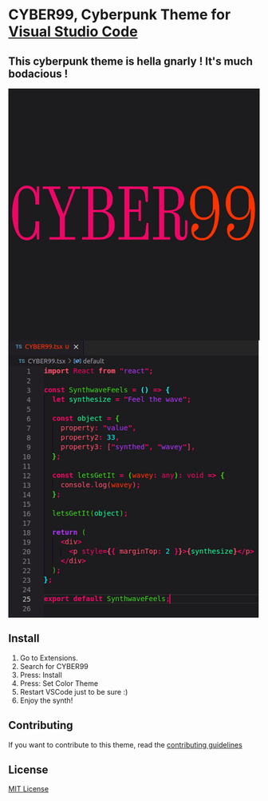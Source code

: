 # CYBER99, Cyberpunk Theme for [Visual Studio Code](http://code.visualstudio.com)

## This cyberpunk theme is hella gnarly ! It's much bodacious !

<img align="center" src="icons/cyber99.png" />
<img align="center" src="icons/ScreenshotCYBER99.png" />

## Install

1. Go to Extensions.
2. Search for CYBER99
3. Press: Install
4. Press: Set Color Theme
5. Restart VSCode just to be sure :)
6. Enjoy the synth!

## Contributing

If you want to contribute to this theme, read the [contributing guidelines](https://github.com/LetsWebDevelop/Cyber99/tree/master/.github)

## License

[MIT License](https://github.com/LetsWebDevelop/Cyber99/blob/master/LICENSE.txt)

